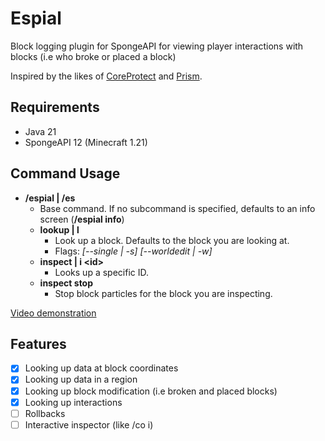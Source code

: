 # Espial
Block logging plugin for SpongeAPI for viewing player interactions with blocks (i.e who broke or placed a block)

Inspired by the likes of [CoreProtect](https://www.spigotmc.org/resources/coreprotect.8631/) and [Prism](https://github.com/Libter/SpongePrism).

## Requirements
* Java 21
* SpongeAPI 12 (Minecraft 1.21)

## Command Usage
* **/espial | /es**
  * Base command. If no subcommand is specified, defaults to an info screen (**/espial info**)
  * **lookup | l**
    * Look up a block. Defaults to the block you are looking at.
    * Flags: *[--single | -s] [--worldedit | -w]*
  * **inspect | i \<id\>**
    * Looks up a specific ID.
  * **inspect stop**
    * Stop block particles for the block you are inspecting.

[Video demonstration](https://youtu.be/gn4QvT5-5Oc)

## Features
- [x] Looking up data at block coordinates
- [x] Looking up data in a region
- [x] Looking up block modification (i.e broken and placed blocks)
- [x] Looking up interactions
- [ ] Rollbacks
- [ ] Interactive inspector (like /co i)
